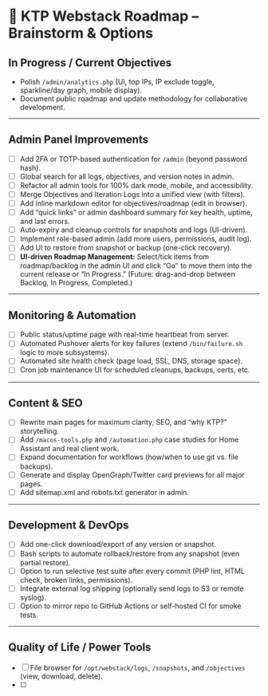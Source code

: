 # 🚀 KTP Webstack Roadmap – Brainstorm & Options

## In Progress / Current Objectives
- Polish `/admin/analytics.php` (UI, top IPs, IP exclude toggle, sparkline/day graph, mobile display).
- Document public roadmap and update methodology for collaborative development.

---

## Admin Panel Improvements
- [ ] Add 2FA or TOTP-based authentication for `/admin` (beyond password hash).
- [ ] Global search for all logs, objectives, and version notes in admin.
- [ ] Refactor all admin tools for 100% dark mode, mobile, and accessibility.
- [ ] Merge Objectives and Iteration Logs into a unified view (with filters).
- [ ] Add inline markdown editor for objectives/roadmap (edit in browser).
- [ ] Add “quick links” or admin dashboard summary for key health, uptime, and last errors.
- [ ] Auto-expiry and cleanup controls for snapshots and logs (UI-driven).
- [ ] Implement role-based admin (add more users, permissions, audit log).
- [ ] Add UI to restore from snapshot or backup (one-click recovery).
- [ ] **UI-driven Roadmap Management:** Select/tick items from roadmap/backlog in the admin UI and click “Go” to move them into the current release or “In Progress.” (Future: drag-and-drop between Backlog, In Progress, Completed.)

---

## Monitoring & Automation
- [ ] Public status/uptime page with real-time heartbeat from server.
- [ ] Automated Pushover alerts for key failures (extend `/bin/failure.sh` logic to more subsystems).
- [ ] Automated site health check (page load, SSL, DNS, storage space).
- [ ] Cron job maintenance UI for scheduled cleanups, backups, certs, etc.

---

## Content & SEO
- [ ] Rewrite main pages for maximum clarity, SEO, and “why KTP?” storytelling.
- [ ] Add `/macos-tools.php` and `/automation.php` case studies for Home Assistant and real client work.
- [ ] Expand documentation for workflows (how/when to use git vs. file backups).
- [ ] Generate and display OpenGraph/Twitter card previews for all major pages.
- [ ] Add sitemap.xml and robots.txt generator in admin.

---

## Development & DevOps
- [ ] Add one-click download/export of any version or snapshot.
- [ ] Bash scripts to automate rollback/restore from any snapshot (even partial restore).
- [ ] Option to run selective test suite after every commit (PHP lint, HTML check, broken links, permissions).
- [ ] Integrate external log shipping (optionally send logs to S3 or remote syslog).
- [ ] Option to mirror repo to GitHub Actions or self-hosted CI for smoke tests.

---

## Quality of Life / Power Tools
- [ ] File browser for `/opt/webstack/logs`, `/snapshots`, and `/objectives` (view, download, delete).
- [ ]
